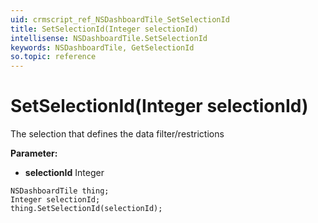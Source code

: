 ```yaml
---
uid: crmscript_ref_NSDashboardTile_SetSelectionId
title: SetSelectionId(Integer selectionId)
intellisense: NSDashboardTile.SetSelectionId
keywords: NSDashboardTile, GetSelectionId
so.topic: reference
---
```


# SetSelectionId(Integer selectionId)

The selection that defines the data filter/restrictions

**Parameter:** 
 - **selectionId** Integer

```crmscript
NSDashboardTile thing;
Integer selectionId;
thing.SetSelectionId(selectionId);
```


